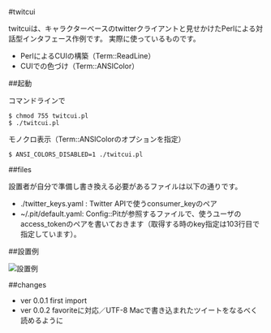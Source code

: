 #twitcui

twitcuiは、キャラクターベースのtwitterクライアントと見せかけたPerlによる対話型インタフェース作例です。
実際に使っているものです。

* PerlによるCUIの構築（Term::ReadLine）
* CUIでの色づけ（Term::ANSIColor）

##起動

コマンドラインで

    $ chmod 755 twitcui.pl
    $ ./twitcui.pl

モノクロ表示（Term::ANSIColorのオプションを指定）

    $ ANSI_COLORS_DISABLED=1 ./twitcui.pl

##files

設置者が自分で準備し書き換える必要があるファイルは以下の通りです。

* ./twitter_keys.yaml : Twitter APIで使うconsumer_keyのペア
* ~/.pit/default.yaml: Config::Pitが参照するファイルで、使うユーザのaccess_tokenのペアを書いておきます（取得する時のkey指定は103行目で指定しています）。

##設置例

![設置例](http://mamesibori.net/twitcui/images/twitcui-image.png)

##changes

* ver 0.0.1 first import
* ver 0.0.2 favoriteに対応／UTF-8 Macで書き込まれたツイートをなるべく読めるように

